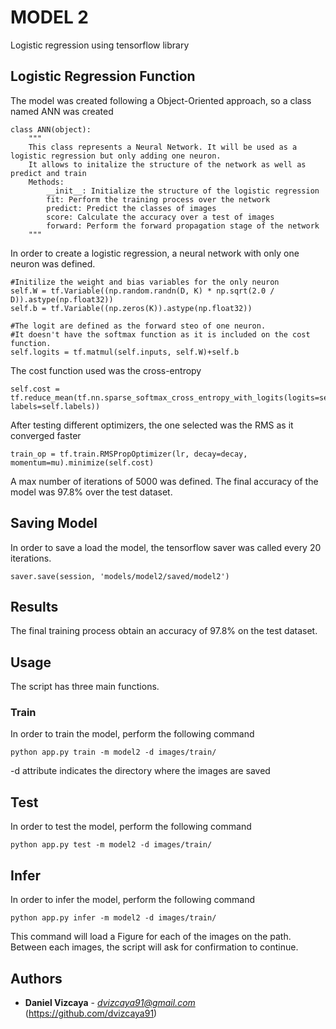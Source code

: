 # MODEL 2

Logistic regression using tensorflow library

## Logistic Regression Function

The model was created following a Object-Oriented approach, so a class named ANN was created
```
class ANN(object):
	"""
	This class represents a Neural Network. It will be used as a logistic regression but only adding one neuron.
	It allows to initalize the structure of the network as well as predict and train
	Methods:
		__init__: Initialize the structure of the logistic regression
		fit: Perform the training process over the network
		predict: Predict the classes of images
		score: Calculate the accuracy over a test of images
		forward: Perform the forward propagation stage of the network
	"""
```
In order to create a logistic regression, a neural network with only one neuron was defined.

```
#Initilize the weight and bias variables for the only neuron
self.W = tf.Variable((np.random.randn(D, K) * np.sqrt(2.0 / D)).astype(np.float32))
self.b = tf.Variable((np.zeros(K)).astype(np.float32))

#The logit are defined as the forward steo of one neuron.
#It doesn't have the softmax function as it is included on the cost function.
self.logits = tf.matmul(self.inputs, self.W)+self.b
```

The cost function used was the cross-entropy
```
self.cost = tf.reduce_mean(tf.nn.sparse_softmax_cross_entropy_with_logits(logits=self.logits, labels=self.labels))
```

After testing different optimizers, the one selected was the RMS as it converged faster
```
train_op = tf.train.RMSPropOptimizer(lr, decay=decay, momentum=mu).minimize(self.cost)
```

A max number of iterations of 5000 was defined. The final accuracy of the model was 97.8% over the test dataset.

## Saving Model

In order to save a load the model, the tensorflow saver was called every 20 iterations.
```
saver.save(session, 'models/model2/saved/model2')
```

## Results

The final training process obtain an accuracy of 97.8% on the test dataset.

## Usage

The script has three main functions. 

### Train

In order to train the model, perform the following command

```
python app.py train -m model2 -d images/train/
```

-d attribute indicates the directory where the images are saved

## Test

In order to test the model, perform the following command

```
python app.py test -m model2 -d images/train/
```

## Infer

In order to infer the model, perform the following command

```
python app.py infer -m model2 -d images/train/
```

This command will load a Figure for each of the images on the path. Between each images, the script will ask for confirmation to continue.

## Authors

* **Daniel Vizcaya** - *dvizcaya91@gmail.com* (https://github.com/dvizcaya91)




